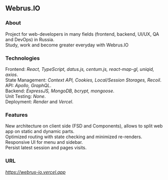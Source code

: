 ## Webrus.IO  

### About    

Project for web-developers in many fields (frontend, backend, UI/UX, QA and DevOps) in Russia.        
Study, work and become greater everyday with Webrus.IO   

### Technologies   

Frontend: *React, TypeScript, datus.js, centum.js, react-map-gl, uniqid, axios*.       
State Management: *Context API, Cookies, Local/Session Storages, Recoil*.    
API: *Apollo, GraphQL*.    
Backend: *ExpressJS, MongoDB, bcrypt, mongoose*.        
Unit Testing: *None*.  
Deployment: *Render* and *Vercel*.    

### Features  

New architecture on client side (FSD and Components), allows to split web app on static and dynamic parts.              
Optimized routing with state checking and minimized re-renders.              
Responsive UI for menu and sidebar.      
Persist latest session and pages visits.         

### URL  

*https://webrus-io.vercel.app* 
